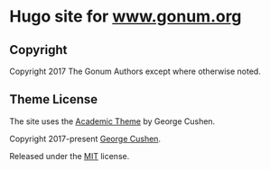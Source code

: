 # Hugo site for www.gonum.org

## Copyright

Copyright 2017 The Gonum Authors except where otherwise noted.

## Theme License

The site uses the [Academic Theme](https://github.com/sourcethemes/academic-kickstart) by George Cushen.

Copyright 2017-present [George Cushen](https://georgecushen.com).

Released under the [MIT](https://github.com/sourcethemes/academic-kickstart/blob/master/LICENSE.md) license.
